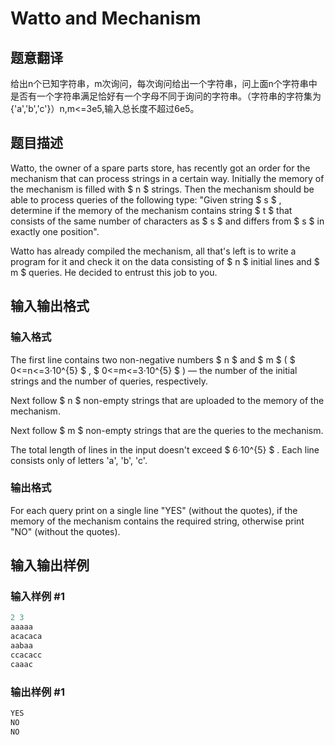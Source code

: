 # Watto and Mechanism

## 题意翻译

给出n个已知字符串，m次询问，每次询问给出一个字符串，问上面n个字符串中是否有一个字符串满足恰好有一个字母不同于询问的字符串。（字符串的字符集为{'a','b','c'}）n,m<=3e5,输入总长度不超过6e5。

## 题目描述

Watto, the owner of a spare parts store, has recently got an order for the mechanism that can process strings in a certain way. Initially the memory of the mechanism is filled with $ n $ strings. Then the mechanism should be able to process queries of the following type: "Given string $ s $ , determine if the memory of the mechanism contains string $ t $ that consists of the same number of characters as $ s $ and differs from $ s $ in exactly one position".

Watto has already compiled the mechanism, all that's left is to write a program for it and check it on the data consisting of $ n $ initial lines and $ m $ queries. He decided to entrust this job to you.

## 输入输出格式

### 输入格式

The first line contains two non-negative numbers $ n $ and $ m $ ( $ 0<=n<=3·10^{5} $ , $ 0<=m<=3·10^{5} $ ) — the number of the initial strings and the number of queries, respectively.

Next follow $ n $ non-empty strings that are uploaded to the memory of the mechanism.

Next follow $ m $ non-empty strings that are the queries to the mechanism.

The total length of lines in the input doesn't exceed $ 6·10^{5} $ . Each line consists only of letters 'a', 'b', 'c'.

### 输出格式

For each query print on a single line "YES" (without the quotes), if the memory of the mechanism contains the required string, otherwise print "NO" (without the quotes).

## 输入输出样例

### 输入样例 #1

```cpp
2 3
aaaaa
acacaca
aabaa
ccacacc
caaac

```
### 输出样例 #1

```cpp
YES
NO
NO

```

